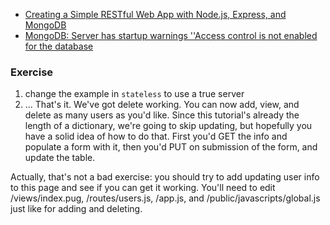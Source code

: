 * [Creating a Simple RESTful Web App with Node.js, Express, and MongoDB](https://closebrace.com/tutorials/2017-03-02/creating-a-simple-restful-web-app-with-nodejs-express-and-mongodb)
* [MongoDB: Server has startup warnings ''Access control is not enabled for the database](https://stackoverflow.com/questions/41615574/mongodb-server-has-startup-warnings-access-control-is-not-enabled-for-the-dat)

### Exercise

1. change the example in `stateless` to use a true server
2. ... That's it. We've got delete working. You can now add, view, and delete as many users as you'd like. Since this tutorial's already the length of a dictionary, we're going to skip updating, but hopefully you have a solid idea of how to do that. First you'd GET the info and populate a form with it, then you'd PUT on submission of the form, and update the table.

Actually, that's not a bad exercise: you should try to add updating user info to this page and see if you can get it working. You'll need to edit /views/index.pug, /routes/users.js, /app.js, and /public/javascripts/global.js just like for adding and deleting.
